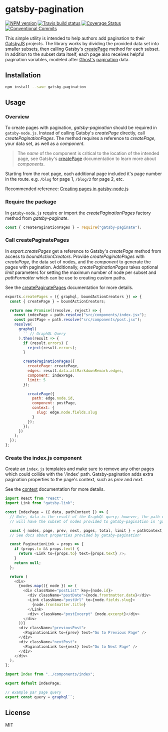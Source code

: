 # gatsby-pagination

[![NPM version](http://img.shields.io/npm/v/gatsby-pagination.svg?style=flat-square)](https://www.npmjs.org/package/gatsby-pagination)
[![Travis build status](http://img.shields.io/travis/infinitedescent/gatsby-pagination/master.svg?style=flat-square)](https://travis-ci.org/infinitedescent/gatsby-pagination)
[![Coverage Status](https://coveralls.io/repos/github/infinitedescent/gatsby-pagination/badge.svg)](https://coveralls.io/github/infinitedescent/gatsby-pagination)
[![Conventional Commits](https://img.shields.io/badge/Conventional%20Commits-1.0.0-yellow.svg)](https://conventionalcommits.org)

This simple utility is intended to help authors add pagination to their [GatsbyJS](https://www.gatsbyjs.org/) projects. The library works by dividing the provided data set into smaller subsets, then calling Gatsby's [createPage](https://www.gatsbyjs.org/docs/bound-action-creators/#createPage) method for each subset. In addition to the subset data itself, each page also receives helpful pagination variables, modeled after [Ghost's](https://ghost.org/) [pagination](https://themes.ghost.org/docs/pagination) data.

## Installation

```sh
npm install --save gatsby-pagination
```

## Usage

### Overview

To create pages with pagination, _gatsby-pagination_ should be required in
`gatsby-node.js`. Instead of calling Gatsby's _createPage_ directly, call
_createPaginationPages_. The method requires a reference to _createPage_, your
data set, as well as a _component_.

> The _name_ of the component is critical to the location of the intended page, see Gatsby's [createPage](https://www.gatsbyjs.org/docs/node-apis/#createPages) documentation to learn more about _components_.

Starting from the root page, each additional page included it's page number in the route. e.g. `/blog` for page 1, `/blog/2` for page 2, etc.

Recommended reference: [Creating pages in gatsby-node.js](https://www.gatsbyjs.org/docs/creating-and-modifying-pages/)

### Require the package

In `gatsby-node.js` require or import the _createPaginationPages_ factory method from _gatsby-paginate_.

```js
const { createPaginationPages } = require("gatsby-paginate");
```

### Call createPaginatePages

In _export.createPages_ get a reference to Gatsby's _createPage_ method from access to _boundActionCreators_.
Provide _createPaginatePages_ with _createPage_, the data set of nodes, and the _component_ to generate the pages with pagination.
Additionally, _createPaginationPages_ takes optional _limit_ parameters for setting the maximum number of node per subset and _pathFormatter_ which can be use to creating custom
paths.

See the [createPaginatePages](https://infinitedescent.github.io/gatsby-pagination/#createpaginationpages) documentation for more details.

```js
exports.createPages = ({ graphql, boundActionCreators }) => {
  const { createPage } = boundActionCreators;

  return new Promise((resolve, reject) => {
    const indexPage = path.resolve("src/components/index.jsx");
    const postPage = path.resolve("src/components/post.jsx");
    resolve(
      graphql(
        `` // GraphQL Query
      ).then(result => {
        if (result.errors) {
          reject(result.errors);
        }

        createPaginationPages({
          createPage: createPage,
          edges: result.data.allMarkdownRemark.edges,
          component: indexPage,
          limit: 5
        });

          createPage({
            path: edge.node.id,
            component: postPage,
            context: {
              slug: edge.node.fields.slug
            }
          });
        });
      })
    );
  });
};
```

### Create the index.js component

Create an `index.js` templates and make sure to remove any other pages
which could collide with the '/index' path. Gatsby-pagination adds extra
pagination properties to the page's context, such as _prev_ and _next_.

See the [context](https://infinitedescent.github.io/gatsby-pagination/#context) documentation for more details.

```js
import React from "react";
import Link from "gatsby-link";

const IndexPage = ({ data, pathContext }) => {
  // Note, data is the result of the GraphQL query; however, the path context
  // will have the subset of nodes provided to gatsby-pagination in 'gatsby-node.js'.

  const { nodes, page, prev, next, pages, total, limit } = pathContext;
  // See docs about properties provided by gatsby-pagination'

  const PaginationLink = props => {
    if (props.to && props.text) {
      return <Link to={props.to} text={props.text} />;
    }
    return null;
  };

  return (
    <div>
      {nodes.map(({ node }) => (
        <div className="postList" key={node.id}>
          <div className="postDate">{node.frontmatter.date}</div>
          <Link className="postUrl" to={node.fields.slug}>
            {node.frontmatter.title}
          </Link>
          <div> className="postExcerpt" {node.excerpt}</div>
        </div>
      ))}
      <div className="previousPost">
        <PaginationLink to={prev} text="Go to Previous Page" />
      </div>
      <div className="nextPost">
        <PaginationLink to={next} text="Go to Next Page" />
      </div>
    </div>
  );
};

import Index from "../components/index";

export default IndexPage;

// example par page query
export const query = graphql``;
```

## License

MIT
